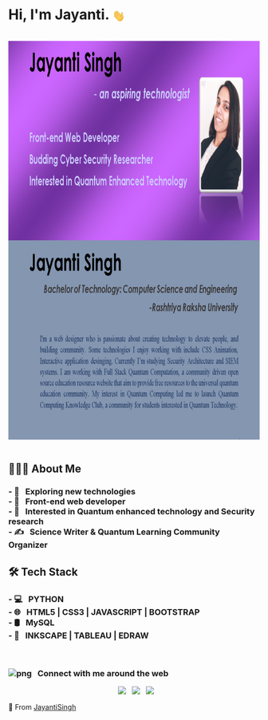 <link rel="stylesheet" type="text/css" href="flip.css" media="screen"/>

<h1> Hi, I'm Jayanti. <img align="center" src="https://raw.githubusercontent.com/devSouvik/devSouvik/master/Hi.gif" width="25">
</h1>

<br>
<!--
<!doctype html>
<html>
<style>
/* The flip box container - set the width and height to whatever you want. We have added the border property to demonstrate that the flip itself goes out of the box on hover (remove perspective if you don't want the 3D effect */
.flip-box {
  background-color: transparent;
  width: 900px;
  height: 400px;
  perspective: 1000px; /* Remove this if you don't want the 3D effect */
}
/* This container is needed to position the front and back side */
.flip-box-inner {
  position: relative;
  width: 100%;
  height: 100%;
  text-align: center;
  transition: transform 0.8s;
  transform-style: preserve-3d;
}
/* Do an horizontal flip when you move the mouse over the flip box container */
.flip-box:hover .flip-box-inner {
  transform: rotateY(180deg);
}
/* Position the front and back side */
.flip-box-front, .flip-box-back {
  position: absolute;
  width: 100%;
  height: 100%;
  -webkit-backface-visibility: hidden; /* Safari */
  backface-visibility: hidden;
}
/* Style the front side (fallback if image is missing) */
.flip-box-front {
  background-color: #bbb;
  color: black;
}
/* Style the back side */
.flip-box-back {
  background-color: dodgerblue;
  color: black;
  transform: rotateY(180deg);
}
</style>-->
<div class="flip-box">
  <div class="flip-box-inner">
    <div class="flip-box-front">
      <img align="center" src="Github Bio.png" alt="JayantiSingh_Bio"style="width:900px;height:400px">
    </div>
    <div class="flip-box-back">
		<img align="center" src="Github Bioo.png" alt="Bioback" style="width:900px;height:400px">
    </div>
  </div>
</div>
	

</br>


<h2> 👨🏻‍💻 About Me </h2>
<h3>
- 🔭 &nbsp; Exploring new technologies<br>
- 💼 &nbsp; Front-end web developer <br>
- 🌱 &nbsp; Interested in Quantum enhanced technology and Security research <br>
- ✍️ &nbsp; Science Writer & Quantum Learning Community Organizer</h3>

<h2>🛠 Tech Stack</h2>
<h3>
- 💻 &nbsp; PYTHON <br>
- 🌐 &nbsp; HTML5 | CSS3 | JAVASCRIPT | BOOTSTRAP <br>
- 🛢  &nbsp; MySQL <br>
- 🔧 &nbsp; INKSCAPE | TABLEAU | EDRAW

</h3>

<br>


<h3> <img alt="png" src="https://e7.pngegg.com/pngimages/662/211/png-clipart-computer-icons-symbol-world-wide-web-miscellaneous-text.png" width="25"/> &nbsp; Connect with me around the web </h3>

<p align="center">
&nbsp; <a href="https://twitter.com/im_jayantisingh" target="_blank" rel="noopener noreferrer"><img src="https://img.icons8.com/plasticine/100/000000/twitter.png" width="70" /></a>  
&nbsp; <a href="https://www.linkedin.com/in/jayanti-singh-ab6b65179/" target="_blank" rel="noopener noreferrer"><img src="https://img.icons8.com/plasticine/100/000000/linkedin.png" width="70" /></a>
&nbsp; <a href="mailto:jayanti012singh@gmail.com" target="_blank" rel="noopener noreferrer"><img src="https://img.icons8.com/plasticine/100/000000/gmail.png"  width="70" /></a>
</p>

💜  From [JayantiSingh](https://github.com/JayantiSingh)


